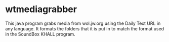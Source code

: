 # wtmediagrabber
This java program grabs media from wol.jw.org using the Daily Text URL in any language. It formats the folders that it is put in to match the format used in the SoundBox KHALL program.
